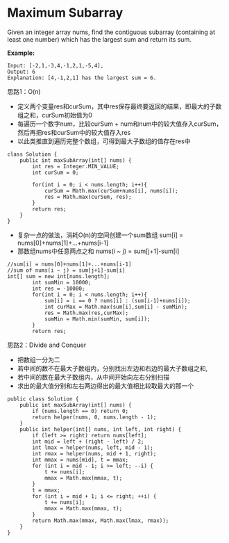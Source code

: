 # Maximum Subarray

Given an integer array nums, find the contiguous subarray (containing at least one number) which has the largest sum and return its sum.

**Example:**
```
Input: [-2,1,-3,4,-1,2,1,-5,4],
Output: 6
Explanation: [4,-1,2,1] has the largest sum = 6.
```

思路1：O(n)

* 定义两个变量res和curSum，其中res保存最终要返回的结果，即最大的子数组之和，curSum初始值为0
* 每遍历一个数字num，比较curSum + num和num中的较大值存入curSum，然后再把res和curSum中的较大值存入res
* 以此类推直到遍历完整个数组，可得到最大子数组的值存在res中

```
class Solution {
    public int maxSubArray(int[] nums) {
        int res = Integer.MIN_VALUE;
        int curSum = 0;
        
        for(int i = 0; i < nums.length; i++){
            curSum = Math.max(curSum+nums[i], nums[i]);
            res = Math.max(curSum, res);
        }
        return res;
    }
}
```

* 复杂一点的做法，消耗O(n)的空间创建一个sum数组 sum[i] = nums[0]+nums[1]+...+nums[i-1]
* 那数组nums中任意两点之和 nums(i ~ j) = sum[j+1]-sum[i]


```
//sum[i] = nums[0]+nums[1]+...+nums[i-1]
//sum of nums(i ~ j) = sum[j+1]-sum[i]
int[] sum = new int[nums.length];
        int sumMin = 10000;
        int res = -10000;
        for(int i = 0; i < nums.length; i++){
            sum[i] = i == 0 ? nums[i] : (sum[i-1]+nums[i]);
            int curMax = Math.max(sum[i],sum[i] - sumMin);
            res = Math.max(res,curMax);
            sumMin = Math.min(sumMin, sum[i]);
        }
        return res;
```




思路2：Divide and Conquer

* 把数组一分为二
* 若中间的数不在最大子数组内，分别找出左边和右边的最大子数组之和,
* 若中间的数在最大子数组内，从中间开始向左右分别扫描
* 求出的最大值分别和左右两边得出的最大值相比较取最大的那一个


```
public class Solution {
    public int maxSubArray(int[] nums) {
        if (nums.length == 0) return 0;
        return helper(nums, 0, nums.length - 1);
    }
    public int helper(int[] nums, int left, int right) {
        if (left >= right) return nums[left];
        int mid = left + (right - left) / 2;
        int lmax = helper(nums, left, mid - 1);
        int rmax = helper(nums, mid + 1, right);
        int mmax = nums[mid], t = mmax;
        for (int i = mid - 1; i >= left; --i) {
            t += nums[i];
            mmax = Math.max(mmax, t);
        }
        t = mmax;
        for (int i = mid + 1; i <= right; ++i) {
            t += nums[i];
            mmax = Math.max(mmax, t);
        }
        return Math.max(mmax, Math.max(lmax, rmax));
    }
}
```


